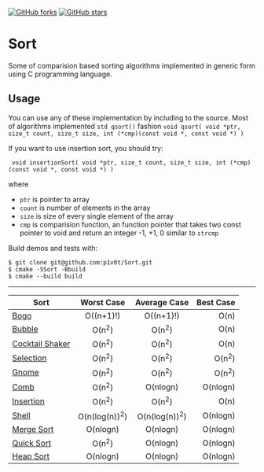 [![GitHub forks](https://img.shields.io/github/forks/p1v0t/Sort.svg?style=flat-square)](https://github.com/p1v0t/Sort/network)
[![GitHub stars](https://img.shields.io/github/stars/p1v0t/Sort.svg?style=flat-square)](https://github.com/p1v0t/Sort/stargazers)

# Sort
Some of comparision based sorting algorithms implemented in generic form using C programming language.

## Usage
You can use any of these implementation by including to the source. Most of algorithms implemented `std qsort()` fashion
` void qsort( void *ptr, size_t count, size_t size, int (*cmp)(const void *, const void *) ) `
 
If you want to use insertion sort, you should try:

` void insertionSort( void *ptr, size_t count, size_t size, int (*cmp)(const void *, const void *) )`

where

- `ptr` is pointer to array
- `count` is number of elements in the array
- `size` is size of every single element of the array
- `cmp` is comparision function, an function pointer that takes two const
 pointer to void and return an integer -1, +1, 0 similar to `strcmp`

Build demos and tests with:
```shell
$ git clone git@github.com:p1v0t/Sort.git
$ cmake -SSort -Bbuild
$ cmake --build build
```
 ------

| Sort   | Worst Case    | Average Case   	| Best Case        | 
| -------------		 |:-------------: |:-------------:	| -----:    |
|  [Bogo](https://en.wikipedia.org/wiki/Bogosort)   			| O((n+1)!)	|O((n+1)!)   | O(n)	|
|  [Bubble](https://en.wikipedia.org/wiki/Bubble_sort)  		| O(n<sup>2</sup>)|	O(n<sup>2</sup>) | O(n)		|
|  [Cocktail Shaker](https://en.wikipedia.org/wiki/Cocktail_shaker_sort)| O(n<sup>2</sup>) |O(n<sup>2</sup>)	| O(n)		|
|  [Selection](https://en.wikipedia.org/wiki/Selection_sort)   		| O(n<sup>2</sup>) |O(n<sup>2</sup>) | O(n<sup>2</sup>)	|
|  [Gnome](https://en.wikipedia.org/wiki/Gnome_sort)   		        | O(n<sup>2</sup>)|	O(n<sup>2</sup>) |  O(n<sup>2</sup>)|
|  [Comb](https://en.wikipedia.org/wiki/Comb_sort)   			| O(n<sup>2</sup>) |O(nlogn) |O(nlogn)  	|
|  [Insertion](https://en.wikipedia.org/wiki/Insertion_sort)   		| O(n<sup>2</sup>)|	O(n<sup>2</sup>) |O(n)	|
|  [Shell](https://en.wikipedia.org/wiki/Shellsort)   			| O(n(log(n))<sup>2</sup>) | O(n(log(n))<sup>2</sup>)|O(nlogn)	|
|  [Merge Sort](https://en.wikipedia.org/wiki/Merge_sort)  		| O(nlogn)	| O(nlogn)		 |O(nlogn)            |	
|  [Quick Sort](https://en.wikipedia.org/wiki/Quicksort)   		| O(n<sup>2</sup>)| 	O(nlogn)	|O(nlogn)    	|
|  [Heap Sort](https://en.wikipedia.org/wiki/Heapsort)   		| O(nlogn)|	 O(nlogn)	 |O(nlogn)     	|
